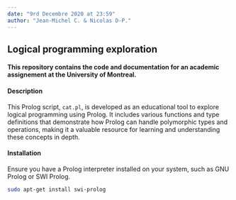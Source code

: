 ```yaml
---
date: "9rd Decembre 2020 at 23:59"
author: "Jean-Michel C. & Nicolas D-P."
---
```


## Logical programming exploration

#### This repository contains the code and documentation for an academic assignement at the University of Montreal. 



#### Description
This Prolog script, `cat.pl`, is developed as an educational tool to explore logical programming using Prolog. It includes various functions and type definitions that demonstrate how Prolog can handle polymorphic types and operations, making it a valuable resource for learning and understanding these concepts in depth.

#### Installation
Ensure you have a Prolog interpreter installed on your system, such as GNU Prolog or SWI Prolog.

```bash
sudo apt-get install swi-prolog
